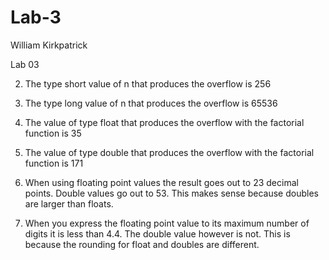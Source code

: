 # Lab-3

William Kirkpatrick


Lab 03

2. The type short value of n that produces the overflow is 256

3. The type long value of n that produces the overflow is 65536

4. The value of type float that produces the overflow with the factorial function is 35

5. The value of type double that produces the overflow with the factorial function is 171

6. When using floating point values the result goes out to 23 decimal points. Double values go out to 53. This makes sense because doubles are larger than floats.

8. When you express the floating point value to its maximum number of digits it is less than 4.4. The double value however is not. This is because the rounding for float and doubles are different.
